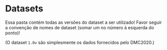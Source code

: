 # Datasets
Essa pasta contém todas as versões do dataset a ser utilizado!
Favor seguir a convenção de nomes de dataset (somar um no número à esquerda do ponto)!

(O dataset ```1.0v``` são simplesmente os dados fornecidos pelo DMC2020.)
